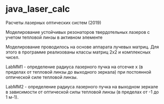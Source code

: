 # java_laser_calc
Расчеты лазерных оптических систем (2019)

Моделирование устойчивых резонаторов твердотельных лазеров с учетом тепловой линзы в активном элементе

Моделирование проводилось на основе аппарата лучевых матриц. Для этого в программе реализованы классы матриц 2х2 и комплексных чисел.

LabMM1 - определение радиуса лазерного пучка на отсечке x (в пределах от тепловой линзы до выходного зеркала)
при постоянной оптической силе тепловой линзы.

LabMM2 - определение радиуса лазерного пучка на выходном зеркале в зависимости от оптической силы тепловой линзы
(в пределах от -1 до 1 м-1).
